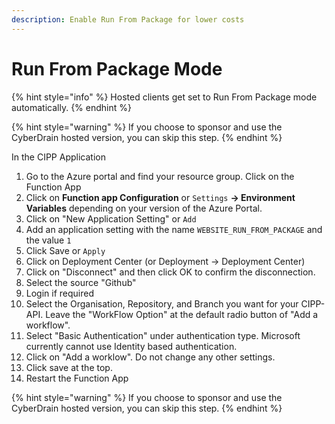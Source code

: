 ```yaml
---
description: Enable Run From Package for lower costs
---
```


# Run From Package Mode

{% hint style="info" %}
Hosted clients get set to Run From Package mode automatically.
{% endhint %}

{% hint style="warning" %}
If you choose to sponsor and use the CyberDrain hosted version, you can skip this step.
{% endhint %}

In the CIPP Application

1. Go to the Azure portal and find your resource group. Click on the Function App
2. Click on **Function app Configuration** or `Settings` **-> Environment Variables** depending on your version of the Azure Portal.
3. Click on "New Application Setting" or `Add`
4. Add an application setting with the name `WEBSITE_RUN_FROM_PACKAGE` and the value `1`
5. Click Save or `Apply`
6. Click on Deployment Center (or Deployment -> Deployment Center)
7. Click on "Disconnect" and then click OK to confirm the disconnection.
8. Select the source "Github"
9. Login if required
10. Select the Organisation, Repository, and Branch you want for your CIPP-API. Leave the "WorkFlow Option" at the default radio button of "Add a workflow".
11. Select "Basic Authentication" under authentication type. Microsoft currently cannot use Identity based authentication.
12. Click on "Add a worklow". Do not change any other settings.
13. Click save at the top.
14. Restart the Function App

{% hint style="warning" %}
If you choose to sponsor and use the CyberDrain hosted version, you can skip this step.
{% endhint %}
